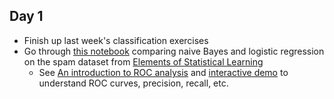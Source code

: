 ## Day 1
  * Finish up last week's classification exercises
  * Go through [this notebook](http://rpubs.com/jhofman/nb_vs_lr) comparing naive Bayes and logistic regression on the spam dataset from [Elements of Statistical Learning](http://statweb.stanford.edu/~tibs/ElemStatLearn/)
    * See [An introduction to ROC analysis](https://ccrma.stanford.edu/workshops/mir2009/references/ROCintro.pdf) and [interactive demo](http://www.navan.name/roc/) to understand ROC curves, precision, recall, etc.